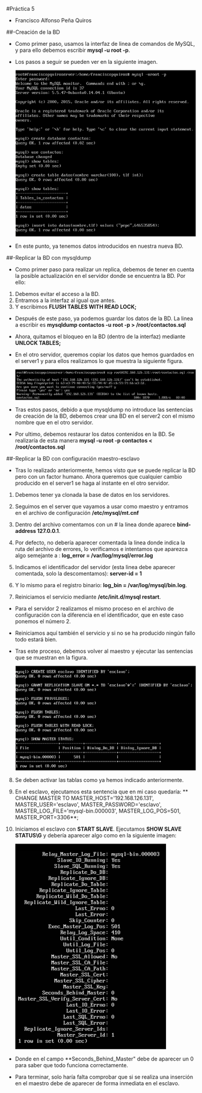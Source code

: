 #Práctica 5
- Francisco Alfonso Peña Quiros

##-Creación de la BD 

* Como primer paso, usamos la interfaz de linea de comandos de MySQL, y para ello debemos escribir **mysql -u root -p**.

* Los pasos a seguir se pueden ver en la siguiente imagen.

	![Creando datos en una BD](mysql.png "Creando datos en una BD")

* En este punto, ya tenemos datos introducidos en nuestra nueva BD.

##-Replicar la BD con mysqldump

* Como primer paso para realizar un replica, debemos de tener en cuenta la posible actualización en el servidor donde se encuentra la BD. Por ello:

1. Debemos evitar el acceso a la BD.
2. Entramos a la interfaz al igual que antes.
3. Y escribimos **FLUSH TABLES WITH READ LOCK;**

* Después de este paso, ya podemos guardar los datos de la BD. La linea a escribir es **mysqldump contactos -u root -p > /root/contactos.sql**

* Ahora, quitamos el bloqueo en la BD (dentro de la interfaz) mediante **UNLOCK TABLES;**

* En el otro servidor, queremos copiar los datos que hemos guardados en el server1 y para ellos realizamos lo que muestra la siguiente figura.

	![Copia de los datos guardados](copydb.png "Copia de los datos guardados")

*  Tras estos pasos, debido a que mysqldump no introduce las sentencias de creación de la BD, debemos crear una BD en el server2 con el mismo nombre que en el otro servidor.

* Por ultimo, debemos restaurar los datos contenidos en la BD. Se realizaría de esta manera **mysql -u root -p contactos < /root/contactos.sql**

##-Replicar la BD con configuración maestro-esclavo

* Tras lo realizado anteriormente, hemos visto que se puede replicar la BD pero con un factor humano. Ahora queremos que cualquier cambio producido en el server1 se haga al instante en el otro servidor. 

1. Debemos tener ya clonada la base de datos en los servidores. 

2. Seguimos en el server que vayamos a usar como maestro y entramos en el archivo de configuración **/etc/mysql/mt.cnf**

3. Dentro del archivo comentamos con un # la linea donde aparece **bind-address 127.0.0.1**.

4. Por defecto, no debería aparecer comentada la linea donde indica la ruta del archivo de errores, lo verificamos e intentamos que aparezca algo semejante a : **log_error = /var/log/mysql/error.log**

5. Indicamos el identificador del servidor (esta linea debe aparecer comentada, solo la descomentamos): **server-id = 1**

6. Y lo mismo para el registro binario: **log_bin = /var/log/mysql/bin.log**.

7. Reiniciamos el servicio mediante **/etc/init.d/mysql restart**.

* Para el servidor 2 realizamos el mismo proceso en el archivo de configuración con la diferencia en el identificador, que en este caso ponemos el número 2.

* Reiniciamos aquí también el servicio y si no se ha producido ningún fallo todo estará bien.

* Tras este proceso, debemos volver al maestro y ejecutar las sentencias que se muestran en la figura.

	![Creación de usuario](create_user.png "Creación de usuario")

8. Se deben activar las tablas como ya hemos indicado anteriormente.

9. En el esclavo, ejecutamos esta sentencia que en mi caso quedaría:  ** CHANGE MASTER TO MASTER_HOST='192.168.126.131', MASTER_USER='esclavo', MASTER_PASSWORD='esclavo', MASTER_LOG_FILE='mysql-bin.000003', MASTER_LOG_POS=501, MASTER_PORT=3306**;

10. Iniciamos el esclavo con **START SLAVE**. Ejecutamos **SHOW SLAVE STATUS\G** y debería aparecer algo como en la siguiente imagen:

	![Estado del esclavo](slave.png "Estado del esclavo")

* Donde en el campo **Seconds_Behind_Master" debe de aparecer un 0 para saber que todo funciona correctamente.

* Para terminar, solo haría falta comprobar que si se realiza una inserción en el maestro debe de aparecer de forma inmediata en el esclavo.